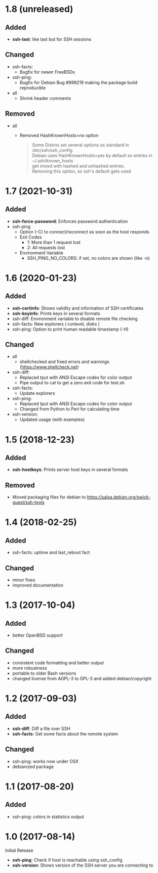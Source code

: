 # 1.8 (unreleased)

## Added

- **ssh-last**: like last but for SSH sessions

## Changed

- ssh-facts:
  - Bugfix for newer FreeBSDs
- ssh-ping:
  - Bugfix for Debian Bug #998219 making the package build reproducible
- all
  - Shrink header comments

## Removed

- all
  - Removed HashKnownHosts=no option

    > Some Distros set several options as standard in /etc/ssh/ssh_config.  
    > Debian uses HashKnownHosts=yes by default so entries in ~/.ssh/known_hosts  
    > get mixed with hashed and unhashed entries.  
    > Removing this option, so ssh's default gets used

# 1.7 (2021-10-31)

## Added

- **ssh-force-password**: Enforces password authentication
- ssh-ping
  - Option (-C) to connect/reconnect as soon as the host responds
  - Exit Codes
    - 1: More than 1 request lost
    - 2: All requests lost
  - Environment Variable
    - SSH_PING_NO_COLORS: if set, no colors are shown (like -n)

# 1.6 (2020-01-23)

## Added

- **ssh-certinfo**: Shows validity and information of SSH certificates
- **ssh-keyinfo**: Prints keys in several formats
- ssh-diff: Environment variable to disable remote file checking
- ssh-facts: New explorers ( runlevel, disks )
- ssh-ping: Option to print human readable timestamp (-H)

## Changed

- all
  - shellchecked and fixed errors and warnings (https://www.shellcheck.net)
- ssh-diff:
  - Replaced tput with ANSI Escape codes for color output
  - Pipe output to cat to get a zero exit code for test.sh
- ssh-facts:
  - Update explorers
- ssh-ping:
  - Replaced tput with ANSI Escape codes for color output
  - Changed from Python to Perl for calculating time
- ssh-version:
  - Updated usage (with examples)

# 1.5 (2018-12-23)

## Added

- **ssh-hostkeys**:  Prints server host keys in several formats

## Removed

- Moved packaging files for debian to https://salsa.debian.org/swick-guest/ssh-tools

# 1.4 (2018-02-25)

## Added

- ssh-facts: uptime and last_reboot fact

## Changed

- minor fixes
- improved documentation

# 1.3 (2017-10-04)

## Added

- better OpenBSD support

## Changed

- consistent code formatting and better output
- more robustness
- portable to older Bash versions
- changed license from AGPL-3 to GPL-3 and added debian/copyright

# 1.2 (2017-09-03)

## Added

- **ssh-diff**: Diff a file over SSH
- **ssh-facts**: Get some facts about the remote system

## Changed

- ssh-ping: works now under OSX
- debianized package

# 1.1 (2017-08-20)

## Added

- ssh-ping: colors in statistics output

# 1.0 (2017-08-14)

Initial Release

- **ssh-ping**: Check if host is reachable using ssh_config
- **ssh-version**: Shows version of the SSH server you are connecting to
